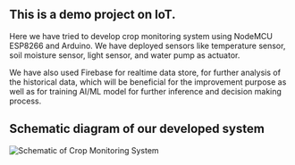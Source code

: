 ## This is a demo project on IoT. 
Here we have tried to develop crop monitoring system using NodeMCU ESP8266 and Arduino. We have deployed sensors like temperature sensor, soil moisture sensor, light sensor, and water pump as actuator.

We have also used Firebase for realtime data store, for further analysis of the historical data, which will be beneficial for the improvement purpose as well as for training AI/ML model for further inference and decision making process.

## Schematic diagram of our developed system

![Schematic of Crop Monitoring System](https://github.com/Baburam208/IoT-Demo-Project/assets/39857217/8bf703a4-648e-4002-a866-dadb3f034a30)
